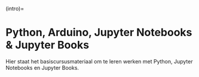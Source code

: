 (intro)=
# Python, Arduino, Jupyter Notebooks & Jupyter Books

Hier staat het basiscursusmateriaal om te leren werken met Python, Jupyter Notebooks en Jupyter Books.
